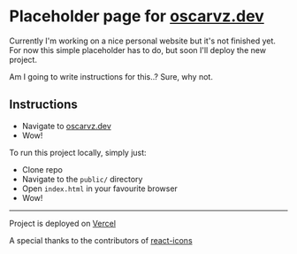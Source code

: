 # Placeholder page for [oscarvz.dev](https://oscarvz.dev)

Currently I'm working on a nice personal website but it's not finished yet.
For now this simple placeholder has to do, but soon I'll deploy the new project.

Am I going to write instructions for this..? Sure, why not.

## Instructions

- Navigate to [oscarvz.dev](https://oscarvz.dev)
- Wow!

To run this project locally, simply just:

- Clone repo
- Navigate to the `public/` directory
- Open `index.html` in your favourite browser
- Wow!

---

Project is deployed on [Vercel](https://vercel.com)

A special thanks to the contributors of [react-icons](https://github.com/react-icons/react-icons)
